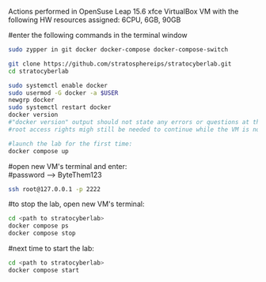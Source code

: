 Actions performed in OpenSuse Leap 15.6 xfce VirtualBox VM with the following HW resources assigned: 6CPU, 6GB, 90GB

#enter the following commands in the terminal window
```bash
sudo zypper in git docker docker-compose docker-compose-switch

git clone https://github.com/stratosphereips/stratocyberlab.git
cd stratocyberlab

sudo systemctl enable docker
sudo usermod -G docker -a $USER
newgrp docker
sudo systemctl restart docker
docker version
#"docker version" output should not state any errors or questions at this point, if it does, something is not right
#root access rights migh still be needed to continue while the VM is not restarted

#launch the lab for the first time:
docker compose up
```

#open new VM's terminal and enter:  
#password --> ByteThem123
```bash
ssh root@127.0.0.1 -p 2222
```

#to stop the lab, open new VM's terminal:
```bash
cd <path to stratocyberlab>
docker compose ps
docker compose stop
```

#next time to start the lab:
```bash
cd <path to stratocyberlab>
docker compose start
```

